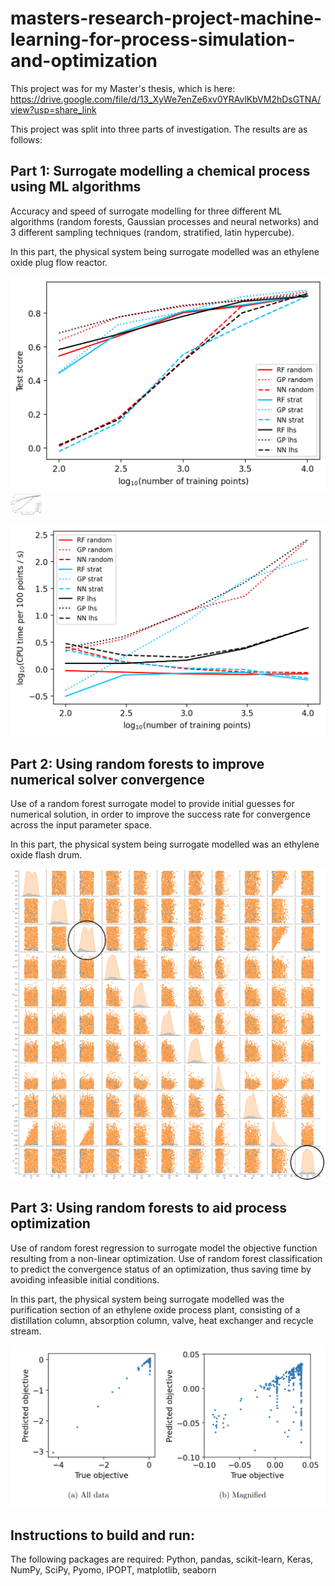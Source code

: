 # masters-research-project-machine-learning-for-process-simulation-and-optimization

This project was for my Master's thesis, which is here: https://drive.google.com/file/d/13_XyWe7enZe6xv0YRAvlKbVM2hDsGTNA/view?usp=share_link

This project was split into three parts of investigation. The results are as follows:

## Part 1: Surrogate modelling a chemical process using ML algorithms

Accuracy and speed of surrogate modelling for three different ML algorithms (random forests, Gaussian processes and neural networks) and 3 different sampling techniques (random, stratified, latin hypercube).

In this part, the physical system being surrogate modelled was an ethylene oxide plug flow reactor.

![Surrogate modelling accuracy](images/part1_scores.png)
<img src="images/part1_scores.png" alt="Surrogate modelling accuracy" width="50"/>

![Surrogate modelling speed](images/part1_times.png)

## Part 2: Using random forests to improve numerical solver convergence

Use of a random forest surrogate model to provide initial guesses for numerical solution, in order to improve the success rate for convergence across the input parameter space.

In this part, the physical system being surrogate modelled was an ethylene oxide flash drum.

![Numerical convergence](images/part2.png)

## Part 3: Using random forests to aid process optimization

Use of random forest regression to surrogate model the objective function resulting from a non-linear optimization. Use of random forest classification to predict the convergence status of an optimization, thus saving time by avoiding infeasible initial conditions.

In this part, the physical system being surrogate modelled was the purification section of an ethylene oxide process plant, consisting of a distillation column, absorption column, valve, heat exchanger and recycle stream.

![Optimization](images/part3.png)

## Instructions to build and run:

The following packages are required: Python, pandas, scikit-learn, Keras, NumPy, SciPy, Pyomo, IPOPT, matplotlib, seaborn
